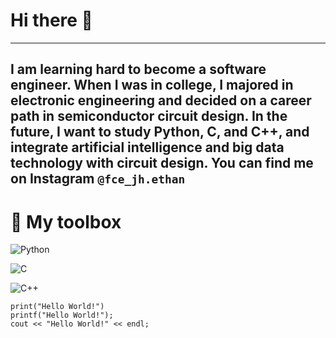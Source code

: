 # Hi there 👋
---
I am learning hard to become a software engineer. When I was in college, I majored in electronic engineering and decided on a career path in semiconductor circuit design. In the future, I want to study Python, C, and C++, and integrate artificial intelligence and big data technology with circuit design.
You can find me on Instagram `@fce_jh.ethan`
---
# 🧰 My toolbox
![Python](https://www.python.org/static/img/python-logo.png)

![C](https://upload.wikimedia.org/wikipedia/commons/thumb/3/35/The_C_Programming_Language_logo.svg/140px-The_C_Programming_Language_logo.svg.png)

![C++](https://upload.wikimedia.org/wikipedia/commons/thumb/1/18/ISO_C%2B%2B_Logo.svg/120px-ISO_C%2B%2B_Logo.svg.png)

```
print("Hello World!")
printf("Hello World!");
cout << "Hello World!" << endl;
```
